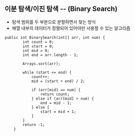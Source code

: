 ## 이분 탐색/이진 탐색 -- (Binary Search)

- 탐색 범위를 두 부분으로 분할하면서 찾는 방식
- 배열 내부의 데이터가 정렬되어 있어야만 사용할 수 있는 알고리즘

```
public int BinarySearch(int[] arr, int num) {
        int count = 0;
        int start = 0;
        int mid = 0;
        int end = arr.length - 1;

        Arrays.sort(arr);

        while (start <= end) {
            count++;
            mid = (start + end) / 2;

            if (arr[mid] == num) {
                return count;
            } else if (arr[mid] > num) {
                end = mid - 1;
            } else {
                start = mid + 1;
            }
        }
        return -1;
    }
```
